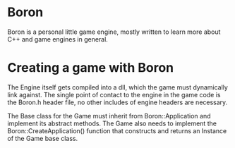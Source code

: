 # Boron
Boron is a personal little game engine, mostly written to learn more about C++ and game engines in general.

# Creating a game with Boron
The Engine itself gets compiled into a dll, which the game must dynamically link against.
The single point of contact to the engine in the game code is the Boron.h header file, no other includes of engine headers are necessary.

The Base class for the Game must inherit from Boron::Application and implement its abstract methods.
The Game also needs to implement the Boron::CreateApplication() function that constructs and returns an Instance of the Game base class.
